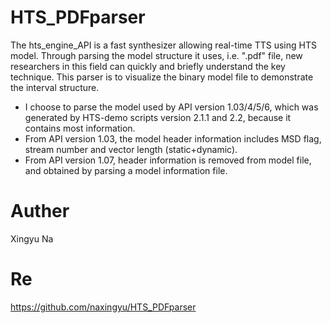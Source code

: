 HTS_PDFparser
=============

The hts_engine_API is a fast synthesizer allowing real-time TTS using HTS model. Through parsing the model structure it uses, i.e. ".pdf" file, new researchers in this field can quickly and briefly understand the key technique. This parser is to visualize the binary model file to demonstrate the interval structure. 
* I choose to parse the model used by API version 1.03/4/5/6, which was generated by HTS-demo scripts version 2.1.1 and 2.2, because it contains most information. 
* From API version 1.03, the model header information includes MSD flag, stream number and vector length (static+dynamic). 
* From API version 1.07, header information is removed from model file, and obtained by parsing a model information file. 

Auther
=============
Xingyu Na 

Re
=============
https://github.com/naxingyu/HTS_PDFparser